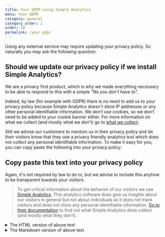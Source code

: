 ```yaml
---
title: Your GDPR using Simple Analytics
menu: Your GDPR
category: general
category_order: 1
order: 10
permalink: /your-gdpr
---
```


Using any external service may require updating your privacy policy. So naturally you may ask the following question:

## Should we update our privacy policy if we install Simple Analytics?

We are a privacy first product, which is why we made everything necessary to be able to respond to this with a simple *"No you don't have to"*.

Indeed, by law (for example with GDPR) there is no need to add us to your privacy policy because Simple Analytics doesn't store IP addresses or any other personal identifiable information. We don’t use cookies, so we don’t need to be added to your cookie banner either. For more information on what we collect (and mostly what we don't) go to [what we collect](https://docs.simpleanalytics.com/what-we-collect).

Still we advise our customers to mention us in their privacy policy and let their visitors know that they use a privacy friendly analytics tool which does not collect any personal identifiable information. To make it easy for you, you can copy paste the following into your privacy policy:

## Copy paste this text into your privacy policy

Again, it's not required by law to do to, but we advise to include this anyhow to be transparent towards your visitors.

> To get critical information about the behavior of our visitors we use [Simple Analytics](https://simpleanalytics.com). This analytics software does give us insights about our visitors in general but not about individuals as it does not track visitors and does not store any personal identifiable information. [Go to their documentation](https://docs.simpleanalytics.com/what-we-collect) to find out what Simple Analytics does collect (and mostly what they don't).

<details>
<summary>The HTML version of above text</summary>

   ```html
To get critical information about the behavior of our visitors we use <a href="https://simpleanalytics.com" target="_blank">Simple Analytics</a>. This analytics software does give us insights about our visitors in general but not about individuals as it does not track visitors and does not store any personal identifiable information. <a href="https://docs.simpleanalytics.com/what-we-collect" target="_blank">Go to their documentation</a> to find out what Simple Analytics does collect (and mostly what they don't).
   ```

</details>


<details>
<summary>The Markdown version of above text</summary>

   ```markdown
To get critical information about the behavior of our visitors we use [Simple Analytics](https://simpleanalytics.com). This analytics software does give us insights about our visitors in general but not about individuals as it does not track visitors and does not store any personal identifiable information. [Go to their documentation](https://docs.simpleanalytics.com/what-we-collect) to find out what Simple Analytics does collec (and mostly what they don't).
   ```

</details>
